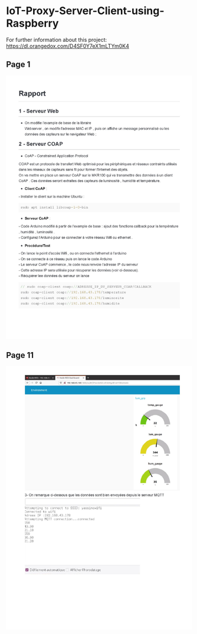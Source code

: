 # IoT-Proxy-Server-Client-using-Raspberry
For further information about this project: https://dl.orangedox.com/D4SF0Y7eX1mLTYm0K4
## Page 1
![Page1](page1.jpg)
## Page 11
![Page11](page11.jpg)
